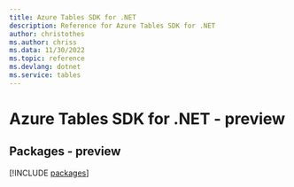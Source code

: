 ```yaml
---
title: Azure Tables SDK for .NET
description: Reference for Azure Tables SDK for .NET
author: christothes
ms.author: chriss
ms.data: 11/30/2022
ms.topic: reference
ms.devlang: dotnet
ms.service: tables
---
```

# Azure Tables SDK for .NET - preview
## Packages - preview
[!INCLUDE [packages](tables-index.md)]